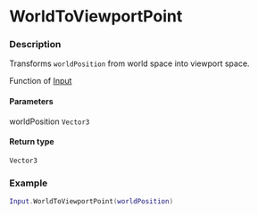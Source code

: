 # WorldToViewportPoint

### Description

Transforms `worldPosition` from world space into viewport space.

Function of [Input](../../)

#### Parameters

worldPosition `Vector3`

#### Return type

`Vector3`

### Example

```lua
Input.WorldToViewportPoint(worldPosition)
```
